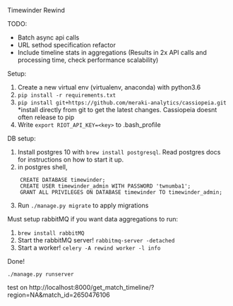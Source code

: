 Timewinder Rewind

TODO:
- Batch async api calls
- URL sethod specification refactor
- Include timeline stats in aggregations (Results in 2x API calls and processing time, check performance scalability)

Setup:
1. Create a new virtual env (virtualenv, anaconda) with python3.6
2. `pip install -r requirements.txt`
3. `pip install git+https://github.com/meraki-analytics/cassiopeia.git`
	*install directly from git to get the latest changes. Cassiopeia doesnt often release to pip
4. Write `export RIOT_API_KEY=<key>` to .bash_profile 

DB setup:
1. Install postgres 10 with `brew install postgresql`. Read postgres docs for instructions on how to start it up.
2. in postgres shell, 
```
	CREATE DATABASE timewinder;
	CREATE USER timewinder_admin WITH PASSWORD 'twnumba1';
	GRANT ALL PRIVILEGES ON DATABASE timewinder TO timewinder_admin;
```
3. Run `./manage.py migrate` to apply migrations

Must setup rabbitMQ if you want data aggregations to run:
1. `brew install rabbitMQ`
3. Start the rabbitMQ server! `rabbitmq-server -detached`
4. Start a worker! `celery -A rewind worker -l info`

Done!

`./manage.py runserver` 

test on http://localhost:8000/get_match_timeline/?region=NA&match_id=2650476106



